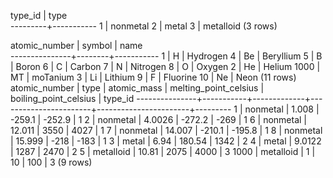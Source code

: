  type_id |   type    
---------+-----------
       1 | nonmetal
       2 | metal
       3 | metalloid
(3 rows)

 atomic_number | symbol |   name    
---------------+--------+-----------
             1 | H      | Hydrogen
             4 | Be     | Beryllium
             5 | B      | Boron
             6 | C      | Carbon
             7 | N      | Nitrogen
             8 | O      | Oxygen
             2 | He     | Helium
          1000 | MT     | moTanium
             3 | Li     | Lithium
             9 | F      | Fluorine
            10 | Ne     | Neon
(11 rows)
 atomic_number |   type    | atomic_mass | melting_point_celsius | boiling_point_celsius | type_id 
---------------+-----------+-------------+-----------------------+-----------------------+---------
             1 | nonmetal  |       1.008 |                -259.1 |                -252.9 |       1
             2 | nonmetal  |      4.0026 |                -272.2 |                  -269 |       1
             6 | nonmetal  |      12.011 |                  3550 |                  4027 |       1
             7 | nonmetal  |      14.007 |                -210.1 |                -195.8 |       1
             8 | nonmetal  |      15.999 |                  -218 |                  -183 |       1
             3 | metal     |        6.94 |                180.54 |                  1342 |       2
             4 | metal     |      9.0122 |                  1287 |                  2470 |       2
             5 | metalloid |       10.81 |                  2075 |                  4000 |       3
          1000 | metalloid |           1 |                    10 |                   100 |       3
(9 rows)